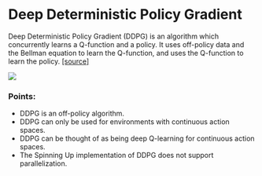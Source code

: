 # Deep Deterministic Policy Gradient

Deep Deterministic Policy Gradient (DDPG) is an algorithm which concurrently learns a Q-function and a policy. It uses off-policy data and the Bellman equation to learn the Q-function, and uses the Q-function to learn the policy. [[source]](https://spinningup.openai.com/en/latest/algorithms/ddpg.html)

<div style="background-color: white; display: inline-block;">
    <img align="center" src="https://spinningup.openai.com/en/latest/_images/math/3a8b6ce0d6c0b68744b5724403f5d70ed5cda5db.svg">
</div>



### Points:
* DDPG is an off-policy algorithm.
* DDPG can only be used for environments with continuous action spaces.
* DDPG can be thought of as being deep Q-learning for continuous action spaces.
* The Spinning Up implementation of DDPG does not support parallelization.